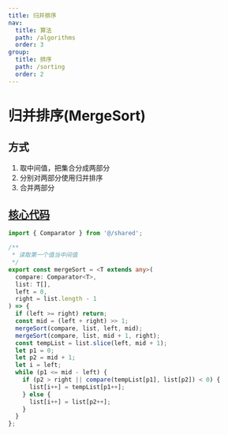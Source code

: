 ```yaml
---
title: 归并排序
nav:
  title: 算法
  path: /algorithms
  order: 3
group:
  title: 排序
  path: /sorting
  order: 2
---
```


# 归并排序(MergeSort)

## 方式

1. 取中间值，把集合分成两部分
1. 分别对两部分使用归并排序
1. 合并两部分

## [核心代码](https://gitee.com/bestlyg/bestlyg/tree/master/packages/algorithms/src/sorting/mergeSort.ts)

```ts
import { Comparator } from '@/shared';

/**
 * 读取第一个值当中间值
 */
export const mergeSort = <T extends any>(
  compare: Comparator<T>,
  list: T[],
  left = 0,
  right = list.length - 1
) => {
  if (left >= right) return;
  const mid = (left + right) >> 1;
  mergeSort(compare, list, left, mid);
  mergeSort(compare, list, mid + 1, right);
  const tempList = list.slice(left, mid + 1);
  let p1 = 0;
  let p2 = mid + 1;
  let i = left;
  while (p1 <= mid - left) {
    if (p2 > right || compare(tempList[p1], list[p2]) < 0) {
      list[i++] = tempList[p1++];
    } else {
      list[i++] = list[p2++];
    }
  }
};
```
